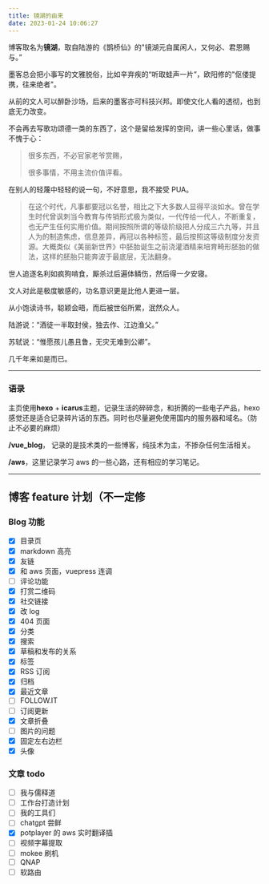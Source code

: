 ```yaml
---
title: 镜湖的由来
date: 2023-01-24 10:06:27
---
```


博客取名为**镜湖**，取自陆游的《鹊桥仙》的"镜湖元自属闲人，又何必、君恩赐与。”

墨客总会把小事写的文雅脱俗，比如辛弃疾的“听取蛙声一片”，欧阳修的"伛偻提携，往来绝者"。

从前的文人可以醉卧沙场，后来的墨客亦可科技兴邦。即使文化人看的透彻，也到底无力改变。

不会再去写歌功颂德一类的东西了，这个是留给发挥的空间，讲一些心里话，做事不愧于心：

> 很多东西，不必官家老爷赏赐，
>
> 很多事情，不用主流价值评看。

在别人的轻蔑中轻轻的说一句，不好意思，我不接受 PUA。

> 在这个时代，凡事都要冠以名誉，相比之下大多数人显得平淡如水。曾在学生时代曾讽刺当今教育与传销形式极为类似，一代传给一代人，不断重复，也无产生任何实用价值。期间按照所谓的等级阶级把人分成三六九等，并且人为的制造焦虑，信息差异，再冠以各种标签，最后按照这等级制度分发资源。大概类似《美丽新世界》中胚胎诞生之前浇灌酒精来培育畸形胚胎的做法，这样的胚胎只能奔波于最底层，无法翻身。

世人追逐名利如疯狗啃食，厮杀过后遍体鳞伤，然后得一夕安寝。

文人对此是极度敏感的，功名意识更是比他人更进一层。

从小饱读诗书，聪颖会晤，而后被世俗所累，泯然众人。

陆游说：“酒徒一半取封侯，独去作、江边渔父。”

苏轼说：“惟愿孩儿愚且鲁，无灾无难到公卿”。

几千年来如是而已。

---

### 语录

主页使用**hexo** + **icarus**主题，记录生活的碎碎念，和折腾的一些电子产品，hexo 感觉还是适合记录碎片话的东西。同时也尽量避免使用国内的服务器和域名。（防止不必要的麻烦）

**/vue_blog**， 记录的是技术类的一些博客，纯技术为主，不掺杂任何生活相关。

**/aws**，这里记录学习 aws 的一些心路，还有相应的学习笔记。

---

## 博客 feature 计划（不一定修

### Blog 功能

- [x] 目录页
- [x] markdown 高亮
- [x] 友链
- [x] 和 aws 页面，vuepress 连调
- [ ] 评论功能
- [x] 打赏二维码
- [x] 社交链接
- [x] 改 log
- [x] 404 页面
- [x] 分类
- [x] 搜索
- [x] 草稿和发布的关系
- [x] 标签
- [x] RSS 订阅
- [x] 归档
- [x] 最近文章
- [ ] FOLLOW.IT
- [ ] 订阅更新
- [x] 文章折叠
- [ ] 图片的问题
- [x] 固定左右边栏
- [x] 头像

### 文章 todo

- [ ] 我与儒释道
- [ ] 工作台打造计划
- [ ] 我的工具们
- [ ] chatgpt 尝鲜
- [x] potplayer 的 aws 实时翻译插
- [ ] 视频字幕提取
- [ ] mokee 刷机
- [ ] QNAP
- [ ] 软路由
